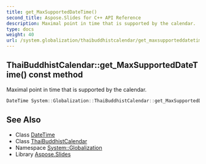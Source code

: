 ```yaml
---
title: get_MaxSupportedDateTime()
second_title: Aspose.Slides for C++ API Reference
description: Maximal point in time that is supported by the calendar.
type: docs
weight: 40
url: /system.globalization/thaibuddhistcalendar/get_maxsupporteddatetime/
---
```

## ThaiBuddhistCalendar::get_MaxSupportedDateTime() const method


Maximal point in time that is supported by the calendar.

```cpp
DateTime System::Globalization::ThaiBuddhistCalendar::get_MaxSupportedDateTime() const override
```

## See Also

* Class [DateTime](../../../system/datetime/)
* Class [ThaiBuddhistCalendar](../)
* Namespace [System::Globalization](../../)
* Library [Aspose.Slides](../../../)